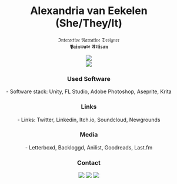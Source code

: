 <!DOCTYPE html>
<html>
<body>
  <div align="center">
    <h1> Alexandria van Eekelen (She/They/It) </h1>
    <p>
      ℑ𝔫𝔱𝔢𝔯𝔞𝔠𝔱𝔦𝔳𝔢 𝔑𝔞𝔯𝔯𝔞𝔱𝔦𝔳𝔢 𝔇𝔢𝔰𝔦𝔤𝔫𝔢𝔯
      <br>
      𝕻𝖆𝖎𝖓𝖜𝖆𝖗𝖊 𝕬𝖗𝖙𝖎𝖘𝖆𝖓
    </p>
    <p>
      <a href="https://alexandriavaneekelen.wixsite.com/portfolio" target="_blank"><img src="https://img.shields.io/badge/My_Portfolio-orange?style=for-the-badge"/></a>
      <br>
      <a href="https://github.com/shoebby/The-Anders-Cyclopaedia" target="_blank"><img src="https://img.shields.io/badge/Current_Project:-The_Anders_Cyclopaedia-orange?style=for-the-badge&logo=github&logoColor=black&labelColor=white"/></a>
    </p>
    <p>
      <h3> Used Software </h3>
        - Software stack: Unity, FL Studio, Adobe Photoshop, Aseprite, Krita
      <h3> Links </h3>
        - Links: Twitter, Linkedin, Itch.io, Soundcloud, Newgrounds
      <h3> Media </h3>
        - Letterboxd, Backloggd, Anilist, Goodreads, Last.fm
      <h3> Contact </h3>
        <a href=mailto:"alexandria.vaneekelen@gmail.com" target="_blank"><img src="https://img.shields.io/badge/-alexandria.vaneekelen@gmail.com-c14438?style=for-the-badge&logo=Gmail&logoColor=white&labelColor=black&color=black"/></a>
        <a href="https://twitter.com/PAINWAREARTISAN" target="_blank"><img src="https://img.shields.io/badge/@PAINWAREARTISAN%20-%231DA1F2.svg?&style=for-the-badge&logo=Twitter&logoColor=white&labelColor=black&color=black"/></a>
        <a href="https://discord.com/users/159720314245218304" target="_blank"><img src="https://img.shields.io/badge/shoebby%20-%237289DA.svg?&style=for-the-badge&logo=discord&logoColor=white&labelColor=black&color=black"/></a>
    </p>
  </div>
</body>
</html>
